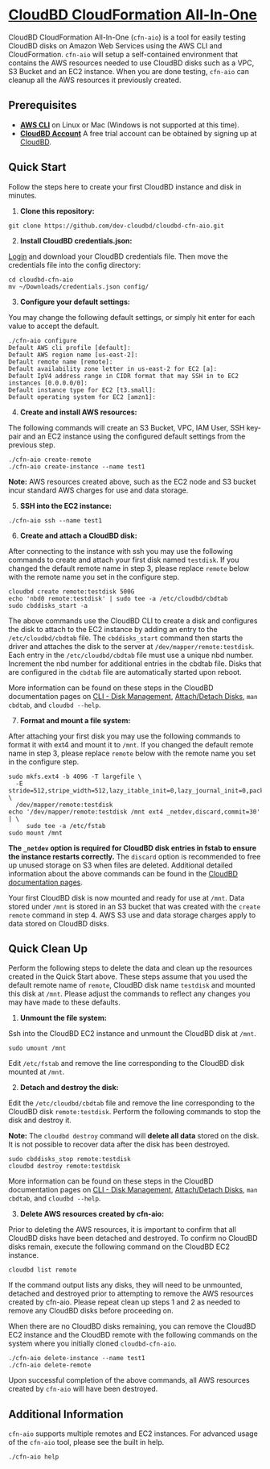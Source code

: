 # [CloudBD CloudFormation All-In-One](https://www.cloudbd.io)

CloudBD CloudFormation All-In-One (`cfn-aio`) is a tool for easily testing CloudBD disks on Amazon Web Services using the AWS CLI and CloudFormation. `cfn-aio` will setup a self-contained environment that contains the AWS resources needed to use CloudBD disks such as a VPC, S3 Bucket and an EC2 instance. When you are done testing, `cfn-aio` can cleanup all the AWS resources it previously created.

## Prerequisites

* [**AWS CLI**](https://aws.amazon.com/cli/) on Linux or Mac (Windows is not supported at this time).
* [**CloudBD Account**](https://www.cloudbd.io) A free trial account can be obtained by signing up at [CloudBD](https://www.cloudbd.io).

## Quick Start

Follow the steps here to create your first CloudBD instance and disk in minutes.

1. **Clone this repository:**
  ```
  git clone https://github.com/dev-cloudbd/cloudbd-cfn-aio.git
  ```

2. **Install CloudBD credentials.json:**

  [Login](https://manage.cloudbd.io) and download your CloudBD credentials file. Then move the credentials file into the config directory:
  ```
  cd cloudbd-cfn-aio
  mv ~/Downloads/credentials.json config/
  ```

3. **Configure your default settings:**

  You may change the following default settings, or simply hit enter for each value to accept the default.
  ```
  ./cfn-aio configure
  Default AWS cli profile [default]:
  Default AWS region name [us-east-2]:
  Default remote name [remote]:
  Default availability zone letter in us-east-2 for EC2 [a]:
  Default IpV4 address range in CIDR format that may SSH in to EC2 instances [0.0.0.0/0]:
  Default instance type for EC2 [t3.small]:
  Default operating system for EC2 [amzn1]:
  ```

4. **Create and install AWS resources:**

  The following commands will create an S3 Bucket, VPC, IAM User, SSH key-pair and an EC2 instance using the configured default settings from the previous step.
  ```
  ./cfn-aio create-remote
  ./cfn-aio create-instance --name test1
  ```

  **Note:** AWS resources created above, such as the EC2 node and S3 bucket incur standard AWS charges for use and data storage.

5. **SSH into the EC2 instance:**
  ```
  ./cfn-aio ssh --name test1
  ```

6. **Create and attach a CloudBD disk:**

  After connecting to the instance with ssh you may use the following commands to create and attach your first disk named `testdisk`. If you changed the default remote name in step 3, please replace `remote` below with the remote name you set in the configure step.
  ```
  cloudbd create remote:testdisk 500G
  echo 'nbd0 remote:testdisk' | sudo tee -a /etc/cloudbd/cbdtab
  sudo cbddisks_start -a
  ```
  The above commands use the CloudBD CLI to create a disk and configures the disk to attach to the EC2 instance by adding an entry to the `/etc/cloudbd/cbdtab` file. The `cbddisks_start` command then starts the driver and attaches the disk to the server at `/dev/mapper/remote:testdisk`. Each entry in the `/etc/cloudbd/cbdtab` file must use a unique nbd number. Increment the nbd number for additional entries in the cbdtab file. Disks that are configured in the `cbdtab` file are automatically started upon reboot.

  More information can be found on these steps in the CloudBD documentation pages on [CLI - Disk Management](https://www.cloudbd.io/docs/gs-manage-disks.html), [Attach/Detach Disks](https://www.cloudbd.io/docs/dri-options.html), `man cbdtab`, and `cloudbd --help`.

7. **Format and mount a file system:**

  After attaching your first disk you may use the following commands to format it with ext4 and mount it to `/mnt`. If you changed the default remote name in step 3, please replace `remote` below with the remote name you set in the configure step.

  ```
  sudo mkfs.ext4 -b 4096 -T largefile \
    -E stride=512,stripe_width=512,lazy_itable_init=0,lazy_journal_init=0,packed_meta_blocks=1 \
    /dev/mapper/remote:testdisk
  echo '/dev/mapper/remote:testdisk /mnt ext4 _netdev,discard,commit=30' | \
       sudo tee -a /etc/fstab
  sudo mount /mnt
  ```

  **The `_netdev` option is required for CloudBD disk entries in fstab to ensure the instance restarts correctly.** The `discard` option is recommended to free up unused storage on S3 when files are deleted. Additional detailed information about the above commands can be found in the [CloudBD documentation pages](https://www.cloudbd.io/docs/gs-filesystems.html).

  Your first CloudBD disk is now mounted and ready for use at `/mnt`. Data stored under `/mnt` is stored in an S3 bucket that was created with the `create remote` command in step 4. AWS S3 use and data storage charges apply to data stored on CloudBD disks.

## Quick Clean Up

  Perform the following steps to delete the data and clean up the resources created in the Quick Start above. These steps assume that you used the default remote name of `remote`, CloudBD disk name `testdisk` and mounted this disk at `/mnt`. Please adjust the commands to reflect any changes you may have made to these defaults.

1. **Unmount the file system:**

  Ssh into the CloudBD EC2 instance and unmount the CloudBD disk at `/mnt`.
  ```
  sudo umount /mnt
  ```

  Edit `/etc/fstab` and remove the line corresponding to the CloudBD disk mounted at `/mnt`.

2. **Detach and destroy the disk:**

  Edit the `/etc/cloudbd/cbdtab` file and remove the line corresponding to the CloudBD disk `remote:testdisk`. Perform the following commands to stop the disk and destroy it.

  **Note:** The `cloudbd destroy` command will **delete all data** stored on the disk. It is not possible to recover data after the disk has been destroyed.

  ```
  sudo cbddisks_stop remote:testdisk
  cloudbd destroy remote:testdisk
  ```

  More information can be found on these steps in the CloudBD documentation pages on [CLI - Disk Management](https://www.cloudbd.io/docs/gs-manage-disks.html), [Attach/Detach Disks](https://www.cloudbd.io/docs/dri-options.html), `man cbdtab`, and `cloudbd --help`.

3. **Delete AWS resources created by cfn-aio:**

  Prior to deleting the AWS resources, it is important to confirm that all CloudBD disks have been detached and destroyed. To confirm no CloudBD disks remain, execute the following command on the CloudBD EC2 instance.
  ```
  cloudbd list remote
  ```
  If the command output lists any disks, they will need to be unmounted, detached and destroyed prior to attempting to remove the AWS resources created by cfn-aio. Please repeat clean up steps 1 and 2 as needed to remove any CloudBD disks before proceeding on.

  When there are no CloudBD disks remaining, you can remove the CloudBD EC2 instance and the CloudBD remote with the following commands on the system where you initially cloned `cloudbd-cfn-aio`.
  ```
  ./cfn-aio delete-instance --name test1
  ./cfn-aio delete-remote
  ```

  Upon successful completion of the above commands, all AWS resources created by `cfn-aio` will have been destroyed.

## Additional Information

  `cfn-aio` supports multiple remotes and EC2 instances. For advanced usage of the `cfn-aio` tool, please see the built in help.
  ```
  ./cfn-aio help
  ```
